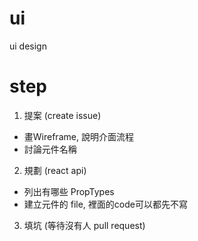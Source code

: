 # ui
ui design

# step
1. 提案 (create issue)

- 畫Wireframe, 說明介面流程
- 討論元件名稱

2. 規劃 (react api)

- 列出有哪些 PropTypes
- 建立元件的 file, 裡面的code可以都先不寫

3. 填坑 (等待沒有人 pull request)
